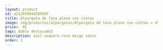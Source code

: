 ```yaml
---
layout: product
id: a21292984d28450f
title: Alpargata de lona plana con cintas 
image: img/productos/alpargatas/Alpargata de lona plana con cintas = 45=doble destacado2 =azul vaquero rosa beige salvi.webp
price:  45
tags: doble destacado2 
description: azul vaquero rosa beige salvi
order: 1
---
```

